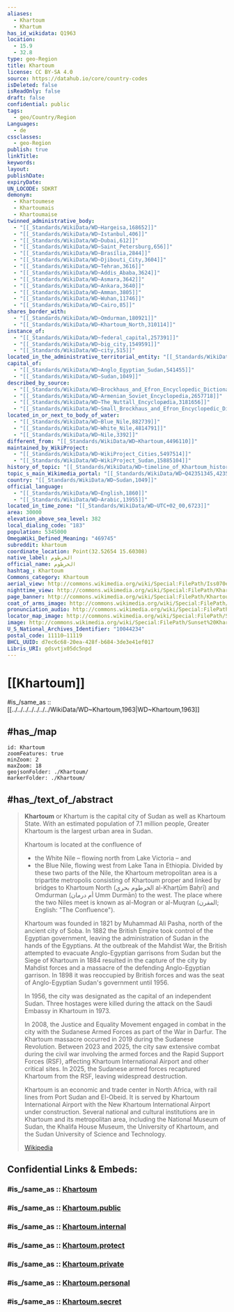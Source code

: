 ```yaml
---
aliases:
  - Khartoum
  - Khartum
has_id_wikidata: Q1963
location:
  - 15.9
  - 32.8
type: geo-Region
title: Khartoum
license: CC BY-SA 4.0
source: https://datahub.io/core/country-codes
isDeleted: false
isReadOnly: false
draft: false
confidential: public
tags:
  - geo/Country/Region
Languages:
  - de
cssclasses:
  - geo-Region
publish: true
linkTitle:
keywords:
layout:
publishDate:
expiryDate:
UN_LOCODE: SDKRT
demonym:
  - Khartoumese
  - Khartoumais
  - Khartoumaise
twinned_administrative_body:
  - "[[_Standards/WikiData/WD~Hargeisa,168652]]"
  - "[[_Standards/WikiData/WD~Istanbul,406]]"
  - "[[_Standards/WikiData/WD~Dubai,612]]"
  - "[[_Standards/WikiData/WD~Saint_Petersburg,656]]"
  - "[[_Standards/WikiData/WD~Brasília,2844]]"
  - "[[_Standards/WikiData/WD~Djibouti_City,3604]]"
  - "[[_Standards/WikiData/WD~Tehran,3616]]"
  - "[[_Standards/WikiData/WD~Addis_Ababa,3624]]"
  - "[[_Standards/WikiData/WD~Asmara,3642]]"
  - "[[_Standards/WikiData/WD~Ankara,3640]]"
  - "[[_Standards/WikiData/WD~Amman,3805]]"
  - "[[_Standards/WikiData/WD~Wuhan,11746]]"
  - "[[_Standards/WikiData/WD~Cairo,85]]"
shares_border_with:
  - "[[_Standards/WikiData/WD~Omdurman,180921]]"
  - "[[_Standards/WikiData/WD~Khartoum_North,310114]]"
instance_of:
  - "[[_Standards/WikiData/WD~federal_capital,257391]]"
  - "[[_Standards/WikiData/WD~big_city,1549591]]"
  - "[[_Standards/WikiData/WD~city,515]]"
located_in_the_administrative_territorial_entity: "[[_Standards/WikiData/WD~Khartoum,310385]]"
capital_of:
  - "[[_Standards/WikiData/WD~Anglo_Egyptian_Sudan,541455]]"
  - "[[_Standards/WikiData/WD~Sudan,1049]]"
described_by_source:
  - "[[_Standards/WikiData/WD~Brockhaus_and_Efron_Encyclopedic_Dictionary,602358]]"
  - "[[_Standards/WikiData/WD~Armenian_Soviet_Encyclopedia,2657718]]"
  - "[[_Standards/WikiData/WD~The_Nuttall_Encyclopædia,3181656]]"
  - "[[_Standards/WikiData/WD~Small_Brockhaus_and_Efron_Encyclopedic_Dictionary,19180675]]"
located_in_or_next_to_body_of_water:
  - "[[_Standards/WikiData/WD~Blue_Nile,882739]]"
  - "[[_Standards/WikiData/WD~White_Nile,4814791]]"
  - "[[_Standards/WikiData/WD~Nile,3392]]"
different_from: "[[_Standards/WikiData/WD~Khartoum,4496110]]"
maintained_by_WikiProject:
  - "[[_Standards/WikiData/WD~WikiProject_Cities,5497514]]"
  - "[[_Standards/WikiData/WD~WikiProject_Sudan,15885104]]"
history_of_topic: "[[_Standards/WikiData/WD~timeline_of_Khartoum_history,7805782]]"
topic_s_main_Wikimedia_portal: "[[_Standards/WikiData/WD~Q42351345,42351345]]"
country: "[[_Standards/WikiData/WD~Sudan,1049]]"
official_language:
  - "[[_Standards/WikiData/WD~English,1860]]"
  - "[[_Standards/WikiData/WD~Arabic,13955]]"
located_in_time_zone: "[[_Standards/WikiData/WD~UTC+02_00,6723]]"
area: 30000
elevation_above_sea_level: 382
local_dialing_code: "183"
population: 5345000
OmegaWiki_Defined_Meaning: "469745"
subreddit: khartoum
coordinate_location: Point(32.52654 15.60308)
native_label: الخرطوم
official_name: الخرطوم
hashtag_: Khartoum
Commons_category: Khartoum
aerial_view: http://commons.wikimedia.org/wiki/Special:FilePath/Iss070e002191.jpg
nighttime_view: http://commons.wikimedia.org/wiki/Special:FilePath/Khartoum.jpg
page_banner: http://commons.wikimedia.org/wiki/Special:FilePath/Khartoum%20banner%20Horse%20racing.jpg
coat_of_arms_image: http://commons.wikimedia.org/wiki/Special:FilePath/Khartoum%20locality.png
pronunciation_audio: http://commons.wikimedia.org/wiki/Special:FilePath/LL-Q22809485%20%28apc%29-Hassan%20Hassoon-%D8%A7%D9%84%D8%AE%D8%B1%D8%B7%D9%88%D9%85.wav
locator_map_image: http://commons.wikimedia.org/wiki/Special:FilePath/Sudan%20district%20map%20Khartoum%20Bahri.svg
image: http://commons.wikimedia.org/wiki/Special:FilePath/Sunset%20Khartoum.jpg
U_S_National_Archives_Identifier: "10044234"
postal_code: 11110–11119
BHCL_UUID: d7ec6c68-20ea-428f-b684-3de3e41ef017
Libris_URI: gdsvtjx05dc5npd
---
```


# [[Khartoum]]

#is_/same_as :: [[../../../../../../../WikiData/WD~Khartoum,1963|WD~Khartoum,1963]] 

## #has_/map 

```leaflet
id: Khartoum
zoomFeatures: true 
minZoom: 2 
maxZoom: 18
geojsonFolder: ./Khartoum/
markerFolder: ./Khartoum/
```

## #has_/text_of_/abstract 

> **Khartoum** or Khartum is the capital city of Sudan as well as Khartoum State. 
> With an estimated population of 7.1 million people, Greater Khartoum is the largest urban area in Sudan.
>
> Khartoum is located at the confluence of 
> - the White Nile – flowing north from Lake Victoria – and 
> - the Blue Nile, flowing west from Lake Tana in Ethiopia. 
> Divided by these two parts of the Nile, the Khartoum metropolitan area is a tripartite metropolis 
> consisting of Khartoum proper and linked by bridges to 
> Khartoum North (الخرطوم بحري al-Kharṭūm Baḥrī) and Omdurman (أم درمان Umm Durmān) to the west. 
> The place where the two Niles meet is known as al-Mogran or al-Muqran (المقرن; English: "The Confluence").
>
> Khartoum was founded in 1821 by Muhammad Ali Pasha, north of the ancient city of Soba. 
> In 1882 the British Empire took control of the Egyptian government, leaving the administration of Sudan in the hands of the Egyptians. At the outbreak of the Mahdist War, the British attempted to evacuate Anglo-Egyptian garrisons from Sudan but the Siege of Khartoum in 1884 resulted in the capture of the city by Mahdist forces and a massacre of the defending Anglo-Egyptian garrison. In 1898 it was reoccupied by British forces and was the seat of Anglo-Egyptian Sudan's government until 1956.
>
> In 1956, the city was designated as the capital of an independent Sudan. Three hostages were killed during the attack on the Saudi Embassy in Khartoum in 1973.
>
> In 2008, the Justice and Equality Movement engaged in combat in the city with the Sudanese Armed Forces as part of the War in Darfur. The Khartoum massacre occurred in 2019 during the Sudanese Revolution. Between 2023 and 2025, the city saw extensive combat during the civil war involving the armed forces and the Rapid Support Forces (RSF), affecting Khartoum International Airport and other critical sites. In 2025, the Sudanese armed forces recaptured Khartoum from the RSF, leaving widespread destruction.
>
> Khartoum is an economic and trade center in North Africa, with rail lines from Port Sudan and El-Obeid. It is served by Khartoum International Airport with the New Khartoum International Airport under construction. Several national and cultural institutions are in Khartoum and its metropolitan area, including the National Museum of Sudan, the Khalifa House Museum, the University of Khartoum, and the Sudan University of Science and Technology.
>
> [Wikipedia](https://en.wikipedia.org/wiki/Khartoum) 

## Confidential Links & Embeds: 

### #is_/same_as :: [Khartoum](/_Standards/Earth/Continent/Africa/Africa~East/Sudan~North/States~Sudan~North/Khartoum.md) 

### #is_/same_as :: [Khartoum.public](/_public/Earth/Continent/Africa/Africa~East/Sudan~North/States~Sudan~North/Khartoum.public.md) 

### #is_/same_as :: [Khartoum.internal](/_internal/Earth/Continent/Africa/Africa~East/Sudan~North/States~Sudan~North/Khartoum.internal.md) 

### #is_/same_as :: [Khartoum.protect](/_protect/Earth/Continent/Africa/Africa~East/Sudan~North/States~Sudan~North/Khartoum.protect.md) 

### #is_/same_as :: [Khartoum.private](/_private/Earth/Continent/Africa/Africa~East/Sudan~North/States~Sudan~North/Khartoum.private.md) 

### #is_/same_as :: [Khartoum.personal](/_personal/Earth/Continent/Africa/Africa~East/Sudan~North/States~Sudan~North/Khartoum.personal.md) 

### #is_/same_as :: [Khartoum.secret](/_secret/Earth/Continent/Africa/Africa~East/Sudan~North/States~Sudan~North/Khartoum.secret.md)

